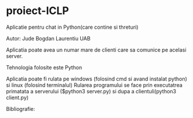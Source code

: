 # proiect-ICLP
Aplicatie pentru chat in Python(care contine si threturi)

Autor: Jude Bogdan Laurentiu UAB

Aplicatia poate avea un numar mare de clienti care sa comunice pe acelasi server.

Tehnologia folosite este Python 

Aplicatia poate fi rulata pe windows (folosind cmd si avand instalat python) si linux (folosind terminalul) 
Rularea programului se face prin executatrea primatata a serverului ($python3 server.py) si dupa a clientuli(python3 client.py)


Bibliografie:
